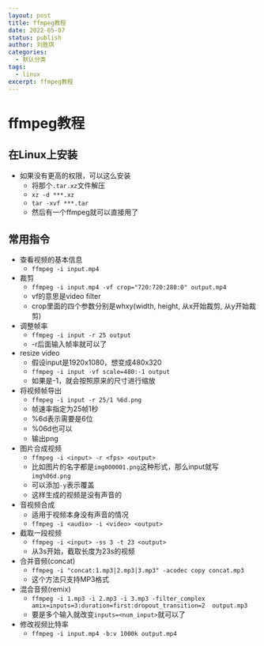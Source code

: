 ```yaml
---
layout: post
title: ffmpeg教程
date: 2022-05-07
status: publish
author: 刘胜琪
categories: 
  - 默认分类
tags: 
  - linux
excerpt: ffmpeg教程
---
```




# ffmpeg教程

## 在Linux上安装
- 如果没有更高的权限，可以这么安装
  - 将那个`.tar.xz`文件解压
  - `xz -d ***.xz`
  - `tar -xvf ***.tar`
  - 然后有一个ffmpeg就可以直接用了
  
## 常用指令
- 查看视频的基本信息
  - `ffmpeg -i input.mp4`
- 裁剪
  - `ffmpeg -i input.mp4 -vf crop="720:720:280:0" output.mp4`
  - vf的意思是video filter
  - crop里面的四个参数分别是whxy(width, height, 从x开始裁剪, 从y开始裁剪)
- 调整帧率
  - `ffmpeg -i input -r 25 output`
  - -r后面输入帧率就可以了
- resize video
  - 假设input是1920x1080，想变成480x320
  - `ffmpeg -i input -vf scale=480:-1 output`
  - 如果是-1，就会按照原来的尺寸进行缩放
- 将视频帧导出
  - `ffmpeg -i input -r 25/1 %6d.png`
  - 帧速率指定为25帧1秒
  - %6d表示需要是6位
  - %06d也可以
  - 输出png
- 图片合成视频
  - `ffmpeg -i <input> -r <fps> <output>`
  - 比如图片的名字都是`img000001.png`这种形式，那么input就写`img%06d.png`
  - 可以添加`-y`表示覆盖
  - 这样生成的视频是没有声音的
- 音视频合成
  - 适用于视频本身没有声音的情况
  - `ffmpeg -i <audio> -i <video> <output>`
- 截取一段视频
  - `ffmpeg -i <input> -ss 3 -t 23 <output>`
  - 从3s开始，截取长度为23s的视频
- 合并音频(concat)
  - `ffmpeg -i "concat:1.mp3|2.mp3|3.mp3" -acodec copy concat.mp3`
  - 这个方法只支持MP3格式
- 混合音频(remix)
  - `ffmpeg -i 1.mp3 -i 2.mp3 -i 3.mp3 -filter_complex amix=inputs=3:duration=first:dropout_transition=2  output.mp3`
  - 要是多个输入就改变`inputs=<num_input>`就可以了
- 修改视频比特率
  - `ffmpeg -i input.mp4 -b:v 1000k output.mp4`